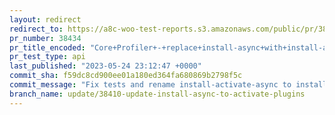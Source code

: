 ```yaml
---
layout: redirect
redirect_to: https://a8c-woo-test-reports.s3.amazonaws.com/public/pr/38434/api/index.html
pr_number: 38434
pr_title_encoded: "Core+Profiler+-+replace+install-async+with+install-activate-async"
pr_test_type: api
last_published: "2023-05-24 23:12:47 +0000"
commit_sha: f59dc8cd900ee01a180ed364fa680869b2798f5c
commit_message: "Fix tests and rename install-activate-async to install-and-activate-a…"
branch_name: update/38410-update-install-async-to-activate-plugins
---
```

